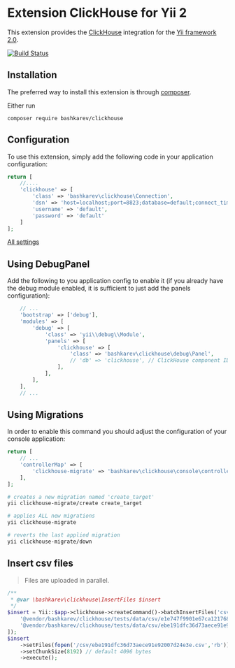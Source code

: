 Extension ClickHouse for Yii 2
==============================

This extension provides the [ClickHouse](https://clickhouse.yandex/) integration for the [Yii framework 2.0](http://www.yiiframework.com).

[![Build Status](https://travis-ci.org/bashkarev/clickhouse.svg?branch=master)](https://travis-ci.org/bashkarev/clickhouse)

Installation
------------

The preferred way to install this extension is through [composer](http://getcomposer.org/download/).

Either run

```
composer require bashkarev/clickhouse
```


Configuration
-------------

To use this extension, simply add the following code in your application configuration:

```php
return [
    //....
    'clickhouse' => [
        'class' => 'bashkarev\clickhouse\Connection',
        'dsn' => 'host=localhost;port=8823;database=default;connect_timeout_with_failover_ms=10',
        'username' => 'default',
        'password' => 'default'
    ]
];
```

[All settings](https://clickhouse.yandex/reference_en.html#Settings)


Using DebugPanel
----------------

Add the following to you application config to enable it (if you already have the debug module
enabled, it is sufficient to just add the panels configuration):

```php
    // ...
    'bootstrap' => ['debug'],
    'modules' => [
        'debug' => [
            'class' => 'yii\\debug\\Module',
            'panels' => [
                'clickhouse' => [
                    'class' => 'bashkarev\clickhouse\debug\Panel',
                    // 'db' => 'clickhouse', // ClickHouse component ID, defaults to `db`. Uncomment and change this line, if you registered component with a different ID.
                ],
            ],
        ],
    ],
    // ...
```

Using Migrations
----------------

In order to enable this command you should adjust the configuration of your console application:

```php
return [
    // ...
    'controllerMap' => [
        'clickhouse-migrate' => 'bashkarev\clickhouse\console\controllers\MigrateController'
    ],
];
```

```bash
# creates a new migration named 'create_target'
yii clickhouse-migrate/create create_target

# applies ALL new migrations
yii clickhouse-migrate

# reverts the last applied migration
yii clickhouse-migrate/down
```

Insert csv files
----------------

> Files are uploaded in parallel.

```php 
/**
 * @var \bashkarev\clickhouse\InsertFiles $insert
 */
$insert = Yii::$app->clickhouse->createCommand()->batchInsertFiles('csv',[
    '@vendor/bashkarev/clickhouse/tests/data/csv/e1e747f9901e67ca121768b36921fbae.csv',
    '@vendor/bashkarev/clickhouse/tests/data/csv/ebe191dfc36d73aece91e92007d24e3e.csv',
]);
$insert
    ->setFiles(fopen('/csv/ebe191dfc36d73aece91e92007d24e3e.csv','rb'))
    ->setChunkSize(8192) // default 4096 bytes
    ->execute();
```

